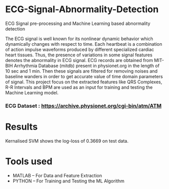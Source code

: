 # ECG-Signal-Abnormality-Detection
ECG Signal pre-processing and Machine Learning based abnormality detection

The ECG signal is well known for its nonlinear dynamic behavior which dynamically
changes with respect to time. Each heartbeat is a combination of action impulse waveforms
produced by different specialized cardiac heart tissues. Thus, the presence of variations in
some signal features denotes the abnormality in ECG signal. ECG records are obtained from
MIT-BIH Arrhythmia Database (mitdb) present in physionet.org 
in the length of 10 sec and 1 min. Then these signals are filtered for removing noises and baseline wanders in order to
get accurate value of time domain parameters of signal. This project focus on the extracted
features like QRS Complexes, R-R Intervals and BPM are used as an input for training and
testing the Machine Learning model.

### ECG Dataset : https://archive.physionet.org/cgi-bin/atm/ATM

# Results
Kernalised SVM shows the log-loss of 0.3669 on test data.

# Tools used
- MATLAB – For Data and Feature Extraction
- PYTHON – For Training and Testing the ML Algorithm
